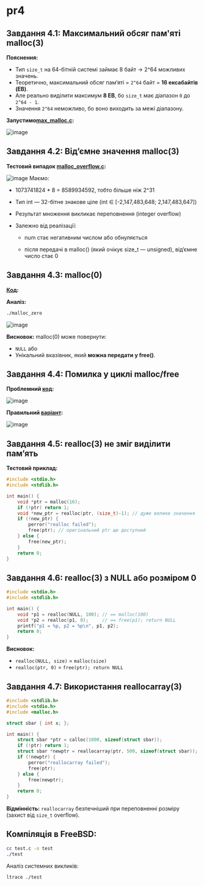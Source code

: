 # pr4
## Завдання 4.1: Максимальний обсяг пам'яті malloc(3)

**Пояснення:**
- Тип `size_t` на 64-бітній системі займає 8 байт → 2^64 можливих значень.
- Теоретично, максимальний обсяг памʼяті = `2^64` байт = **16 ексабайтів (EB)**.
- Але реально виділити максимум **8 EB**, бо `size_t` має діапазон `0` до `2^64 - 1`.
- Значення `2^64` неможливо, бо воно виходить за межі діапазону.

**Запустимо[max_malloc.c](https://github.com/VladHume/pr4/blob/main/max_malloc.c):**

![image](https://github.com/user-attachments/assets/32aebd65-07ec-48a4-ad5f-0ee228805ff0)


## Завдання 4.2: Від’ємне значення malloc(3)

**Тестовий випадок [malloc_overflow.c](https://github.com/VladHume/pr4/blob/main/malloc_overflow.c):**

![image](https://github.com/user-attachments/assets/ece4852d-8339-4467-b2ce-71d95ee74ca7)
Маємо:

- 1073741824 * 8 = 8589934592, тобто більше ніж 2^31

- Тип int — 32-бітне знакове ціле (int ∈ [-2,147,483,648; 2,147,483,647])

- Результат множення викликає переповнення (integer overflow)

- Залежно від реалізації:

  - num стає негативним числом або обнуляється

  - після передачі в malloc() (який очікує size_t — unsigned), від’ємне число стає 0

## Завдання 4.3: malloc(0)

**[Код](https://github.com/VladHume/pr4/blob/main/malloc_zero.c):**

**Аналіз:**
```bash
./malloc_zero
```
![image](https://github.com/user-attachments/assets/47a05f28-0dbb-4f73-9c29-3420c98845b7)

**Висновок:** malloc(0) може повернути:
- `NULL` або
- Унікальний вказівник, який **можна передати у free()**.

## Завдання 4.4: Помилка у циклі malloc/free

**Проблемний [код](https://github.com/VladHume/pr4/blob/main/malloc_wrong_loop.c):**

![image](https://github.com/user-attachments/assets/b23c2e4a-c879-468c-a062-71a4a1b05da8)

**Правильний [варіант](https://github.com/VladHume/pr4/blob/main/malloc_fixed_loop.c):**

![image](https://github.com/user-attachments/assets/f44c72f7-0ec3-42bf-98d4-d1d9ee72b60f)


## Завдання 4.5: realloc(3) не зміг виділити памʼять

**Тестовий приклад:**
```c
#include <stdio.h>
#include <stdlib.h>

int main() {
    void *ptr = malloc(16);
    if (!ptr) return 1;
    void *new_ptr = realloc(ptr, (size_t)-1); // дуже велике значення
    if (!new_ptr) {
        perror("realloc failed");
        free(ptr); // оригінальний ptr ще доступний
    } else {
        free(new_ptr);
    }
    return 0;
}
```

## Завдання 4.6: realloc(3) з NULL або розміром 0

```c
#include <stdio.h>
#include <stdlib.h>

int main() {
    void *p1 = realloc(NULL, 100); // == malloc(100)
    void *p2 = realloc(p1, 0);     // == free(p1); return NULL
    printf("p1 = %p, p2 = %p\n", p1, p2);
    return 0;
}
```

**Висновок:**
- `realloc(NULL, size)` = `malloc(size)`
- `realloc(ptr, 0)` = `free(ptr); return NULL`

## Завдання 4.7: Використання reallocarray(3)

```c
#include <stdlib.h>
#include <stdio.h>
#include <malloc.h>

struct sbar { int x; };

int main() {
    struct sbar *ptr = calloc(1000, sizeof(struct sbar));
    if (!ptr) return 1;
    struct sbar *newptr = reallocarray(ptr, 500, sizeof(struct sbar));
    if (!newptr) {
        perror("reallocarray failed");
        free(ptr);
    } else {
        free(newptr);
    }
    return 0;
}
```

**Відмінність:** `reallocarray` безпечніший при переповненні розміру (захист від `size_t` overflow).

## Компіляція в FreeBSD:

```sh
cc test.c -o test
./test
```

Аналіз системних викликів:
```sh
ltrace ./test
```
